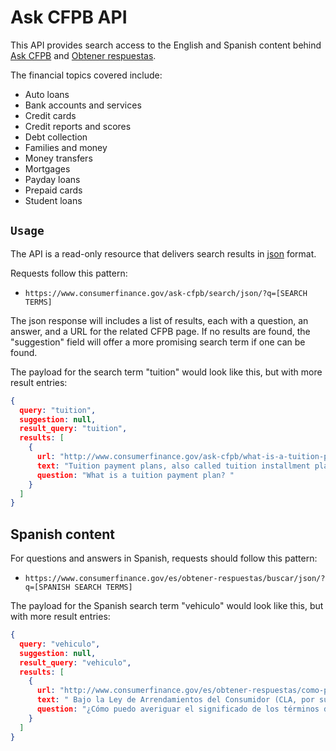 # Ask CFPB API

This API provides search access to the English and Spanish content behind [Ask CFPB](https://www.consumerfinance.gov/ask-cfpb/) and [Obtener respuestas](https://www.consumerfinance.gov/es/obtener-respuestas/).

The financial topics covered include:

- Auto loans
- Bank accounts and services
- Credit cards
- Credit reports and scores
- Debt collection
- Families and money
- Money transfers
- Mortgages
- Payday loans
- Prepaid cards
- Student loans

## `Usage`
The API is a read-only resource that delivers search results in [json](https://www.json.org/) format.

Requests follow this pattern:

- `https://www.consumerfinance.gov/ask-cfpb/search/json/?q=[SEARCH TERMS]`

The json response will includes a list of results, each with a question, an answer, and a URL for the related CFPB page. 
If no results are found, the "suggestion" field will offer a more promising search term if one can be found.


The payload for the search term "tuition" would look like this, but with more result entries:

```json
{
  query: "tuition",
  suggestion: null,
  result_query: "tuition",
  results: [
    {
      url: "http://www.consumerfinance.gov/ask-cfpb/what-is-a-tuition-payment-plan-en-563/ ",
      text: "Tuition payment plans, also called tuition installment plans, are short-term (12 months or less) payment plans that split your college bills into equal monthly payments. Tuition installment plans can be an alternative to student loans if you can afford to pay tuition, just not in a lump sum at the start of the semester or quarter. These payment plans do not generally charge interest, but they may have up-front fees. What is a tuition payment plan? ",
      question: "What is a tuition payment plan? "
    }
  ]
}
```

## Spanish content

For questions and answers in Spanish, requests should follow this pattern:

- `https://www.consumerfinance.gov/es/obtener-respuestas/buscar/json/?q=[SPANISH SEARCH TERMS]`

The payload for the Spanish search term "vehiculo" would look like this, but with more result entries:

```json
{
  query: "vehiculo",
  suggestion: null,
  result_query: "vehiculo",
  results: [
    {
      url: "http://www.consumerfinance.gov/es/obtener-respuestas/como-puedo-averiguar-el-significado-de-los-terminos-de-mi-contrato-de-leasing-es-2047/ ",
      text: " Bajo la Ley de Arrendamientos del Consumidor (CLA, por sus siglas en inglés), la persona o compañía de quien usted hace el leasing de un vehículo, conocida como el "arrendador", deberá informar por escrito ciertos costos y plazos si el leasing es de más de cuatro meses y si cumple con otros requisitos. La mayoría de los arrendamientos de vehículos está sujeta a la CLA. Los siguientes materiales le pueden ayudar a entender los términos de su contrato de leasing. En el sitio web Comprenda cómo funciona la financiación de vehículos de la Comisión Federal de Comercio se ofrece la siguiente información en español: Antes de comprar un vehículo o hacer un leasing ¿Debería hacer un leasing para un vehículo? Glosario de términos específicos Más información en español de GobiernoUSA.gov: Consejos para comprar un auto usado: Arrendamiento con derecho a compra o “leasing”     Bajo la Ley de Arrendamientos del Consumidor (CLA, por sus siglas en ingles), la persona o compania de quien usted hace el leasing de un vehiculo, conocida como el "arrendador", debera informar por escrito ciertos costos y plazos si el leasing es de mas de cuatro meses y si cumple con otros requisitos. La mayoria de los arrendamientos de vehiculos esta sujeta a la CLA. Los siguientes materiales le pueden ayudar a entender los terminos de su contrato de leasing. En el sitio web Comprenda como funciona la financiacion de vehiculos de la Comision Federal de Comercio se ofrece la siguiente informacion en espanol: Antes de comprar un vehiculo o hacer un leasing Deberia hacer un leasing para un vehiculo? Glosario de terminos especificos Mas informacion en espanol de GobiernoUSA.gov: Consejos para comprar un auto usado: Arrendamiento con derecho a compra o leasing ¿Cómo puedo averiguar el significado de los términos de mi contrato de leasing? Como puedo averiguar el significado de los terminos de mi contrato de leasing? ",
      question: "¿Cómo puedo averiguar el significado de los términos de mi contrato de leasing? "
    }
  ]
}
```


